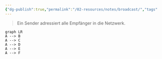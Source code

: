 ```yaml
---
{"dg-publish":true,"permalink":"/02-resources/notes/broadcast/","tags":["informatik/netzwerk"],"noteIcon":"","updated":"2025-09-10T16:35:09.000+02:00"}
---
```


> Ein Sender adressiert alle Empfänger in die Netzwerk.
```mermaid
graph LR
A --> B
A --> C
A --> D
A --> E
A --> F
```